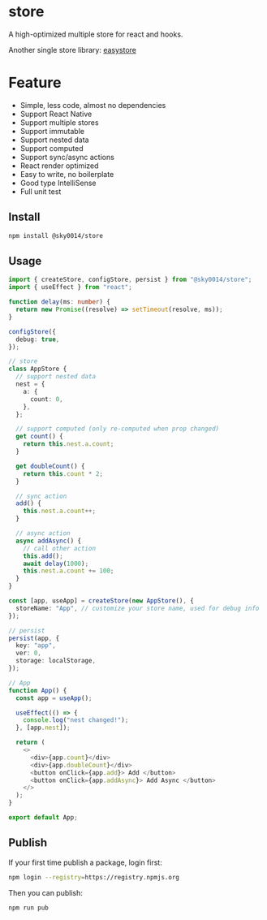 # store

A high-optimized multiple store for react and hooks.

Another single store library: [easystore](https://github.com/sky0014/easystore)

# Feature

- Simple, less code, almost no dependencies
- Support React Native
- Support multiple stores
- Support immutable
- Support nested data
- Support computed
- Support sync/async actions
- React render optimized
- Easy to write, no boilerplate
- Good type IntelliSense
- Full unit test

## Install

```bash
npm install @sky0014/store
```

## Usage

```typescript
import { createStore, configStore, persist } from "@sky0014/store";
import { useEffect } from "react";

function delay(ms: number) {
  return new Promise((resolve) => setTimeout(resolve, ms));
}

configStore({
  debug: true,
});

// store
class AppStore {
  // support nested data
  nest = {
    a: {
      count: 0,
    },
  };

  // support computed (only re-computed when prop changed)
  get count() {
    return this.nest.a.count;
  }

  get doubleCount() {
    return this.count * 2;
  }

  // sync action
  add() {
    this.nest.a.count++;
  }

  // async action
  async addAsync() {
    // call other action
    this.add();
    await delay(1000);
    this.nest.a.count += 100;
  }
}

const [app, useApp] = createStore(new AppStore(), {
  storeName: "App", // customize your store name, used for debug info
});

// persist
persist(app, {
  key: "app",
  ver: 0,
  storage: localStorage,
});

// App
function App() {
  const app = useApp();

  useEffect(() => {
    console.log("nest changed!");
  }, [app.nest]);

  return (
    <>
      <div>{app.count}</div>
      <div>{app.doubleCount}</div>
      <button onClick={app.add}> Add </button>
      <button onClick={app.addAsync}> Add Async </button>
    </>
  );
}

export default App;
```

## Publish

If your first time publish a package, login first:

```bash
npm login --registry=https://registry.npmjs.org
```

Then you can publish:

```bash
npm run pub
```
